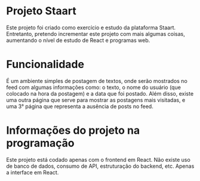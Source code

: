 # Projeto Staart

Este projeto foi criado como exercício e estudo da plataforma Staart. Entretanto, pretendo incrementar este projeto com mais algumas coisas, aumentando o nível de estudo de React e programas web.

# Funcionalidade

É um ambiente simples de postagem de textos, onde serão mostrados no feed com algumas informações como: o texto, o nome do usuário (que colocado na hora da postagem) e a data que foi postado. Além disso, existe uma outra página que serve para mostrar as postagens mais visitadas, e uma 3° página que representa a ausência de posts no feed.

# Informações do projeto na programação

Este projeto está codado apenas com o frontend em React. Não existe uso de banco de dados, consumo de API, estruturação do backend, etc. Apenas a interface em React.